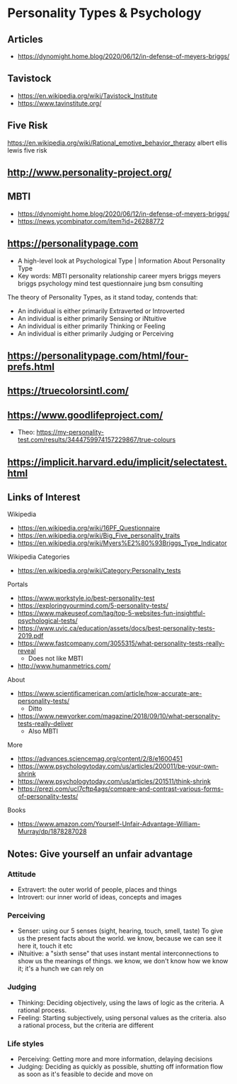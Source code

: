 # Personality Types & Psychology

## Articles

* https://dynomight.home.blog/2020/06/12/in-defense-of-meyers-briggs/

## Tavistock

* https://en.wikipedia.org/wiki/Tavistock_Institute
* https://www.tavinstitute.org/


## Five Risk
https://en.wikipedia.org/wiki/Rational_emotive_behavior_therapy
albert ellis
lewis five risk


## http://www.personality-project.org/


## MBTI

* https://dynomight.home.blog/2020/06/12/in-defense-of-meyers-briggs/
* https://news.ycombinator.com/item?id=26288772

## https://personalitypage.com

* A high-level look at Psychological Type | Information About Personality Type
* Key words: MBTI personality relationship career myers briggs meyers briggs psychology mind test questionnaire jung bsm consulting

The theory of Personality Types, as it stand today, contends that:

* An individual is either primarily Extraverted or Introverted
* An individual is either primarily Sensing or iNtuitive
* An individual is either primarily Thinking or Feeling
* An individual is either primarily Judging or Perceiving


## https://personalitypage.com/html/four-prefs.html


## https://truecolorsintl.com/


## https://www.goodlifeproject.com/

* Theo: https://my-personality-test.com/results/3444759974157229867/true-colours


## https://implicit.harvard.edu/implicit/selectatest.html


## Links of Interest

Wikipedia

* https://en.wikipedia.org/wiki/16PF_Questionnaire
* https://en.wikipedia.org/wiki/Big_Five_personality_traits
* https://en.wikipedia.org/wiki/Myers%E2%80%93Briggs_Type_Indicator

Wikipedia Categories

* https://en.wikipedia.org/wiki/Category:Personality_tests


Portals

* https://www.workstyle.io/best-personality-test
* https://exploringyourmind.com/5-personality-tests/
* https://www.makeuseof.com/tag/top-5-websites-fun-insightful-psychological-tests/
* https://www.uvic.ca/education/assets/docs/best-personality-tests-2019.pdf
* https://www.fastcompany.com/3055315/what-personality-tests-really-reveal
	* Does not like MBTI
* http://www.humanmetrics.com/


About

* https://www.scientificamerican.com/article/how-accurate-are-personality-tests/
	* Ditto
* https://www.newyorker.com/magazine/2018/09/10/what-personality-tests-really-deliver
	* Also MBTI

More

* https://advances.sciencemag.org/content/2/8/e1600451
* https://www.psychologytoday.com/us/articles/200011/be-your-own-shrink
* https://www.psychologytoday.com/us/articles/201511/think-shrink
* https://prezi.com/ucl7cftp4ags/compare-and-contrast-various-forms-of-personality-tests/

Books

* https://www.amazon.com/Yourself-Unfair-Advantage-William-Murray/dp/1878287028


## Notes: Give yourself an unfair advantage

### Attitude

* Extravert: the outer world of people, places and things
* Introvert: our inner world of ideas, concepts and images

### Perceiving

* Senser: using our 5 senses (sight, hearing, touch, smell, taste) To give us the present facts about the world. we know, because we can see it here it, touch it etc
* iNtuitive: a "sixth sense" that uses instant mental interconnections to show us the meanings of things. we know, we don't know how we know it; it's a hunch we can rely on

### Judging

* Thinking: Deciding objectively, using the laws of logic as the criteria. A rational process.
* Feeling: Starting subjectively, using personal values as the criteria. also a rational process, but the criteria are different

### Life styles

* Perceiving: Getting more and more information, delaying decisions
* Judging: Deciding as quickly as possible, shutting off information flow as soon as it's feasible to decide and move on